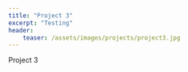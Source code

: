 ```yaml
---
title: "Project 3"
excerpt: "Testing"
header:
    teaser: /assets/images/projects/project3.jpg
---
```


Project 3